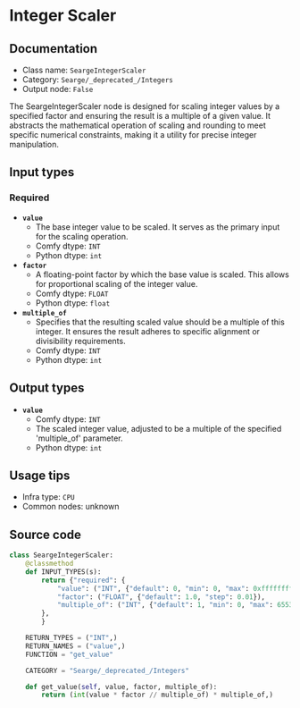 # Integer Scaler
## Documentation
- Class name: `SeargeIntegerScaler`
- Category: `Searge/_deprecated_/Integers`
- Output node: `False`

The SeargeIntegerScaler node is designed for scaling integer values by a specified factor and ensuring the result is a multiple of a given value. It abstracts the mathematical operation of scaling and rounding to meet specific numerical constraints, making it a utility for precise integer manipulation.
## Input types
### Required
- **`value`**
    - The base integer value to be scaled. It serves as the primary input for the scaling operation.
    - Comfy dtype: `INT`
    - Python dtype: `int`
- **`factor`**
    - A floating-point factor by which the base value is scaled. This allows for proportional scaling of the integer value.
    - Comfy dtype: `FLOAT`
    - Python dtype: `float`
- **`multiple_of`**
    - Specifies that the resulting scaled value should be a multiple of this integer. It ensures the result adheres to specific alignment or divisibility requirements.
    - Comfy dtype: `INT`
    - Python dtype: `int`
## Output types
- **`value`**
    - Comfy dtype: `INT`
    - The scaled integer value, adjusted to be a multiple of the specified 'multiple_of' parameter.
    - Python dtype: `int`
## Usage tips
- Infra type: `CPU`
- Common nodes: unknown


## Source code
```python
class SeargeIntegerScaler:
    @classmethod
    def INPUT_TYPES(s):
        return {"required": {
            "value": ("INT", {"default": 0, "min": 0, "max": 0xffffffffffffffff}),
            "factor": ("FLOAT", {"default": 1.0, "step": 0.01}),
            "multiple_of": ("INT", {"default": 1, "min": 0, "max": 65536}),
        },
        }

    RETURN_TYPES = ("INT",)
    RETURN_NAMES = ("value",)
    FUNCTION = "get_value"

    CATEGORY = "Searge/_deprecated_/Integers"

    def get_value(self, value, factor, multiple_of):
        return (int(value * factor // multiple_of) * multiple_of,)

```
